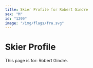 ```yaml
---
title: Skier Profile for Robert Gindre
sex: "M"
id: "1299"
image: "/img/flags/fra.svg" 
---
```


# Skier Profile

This page is for: Robert Gindre.
    